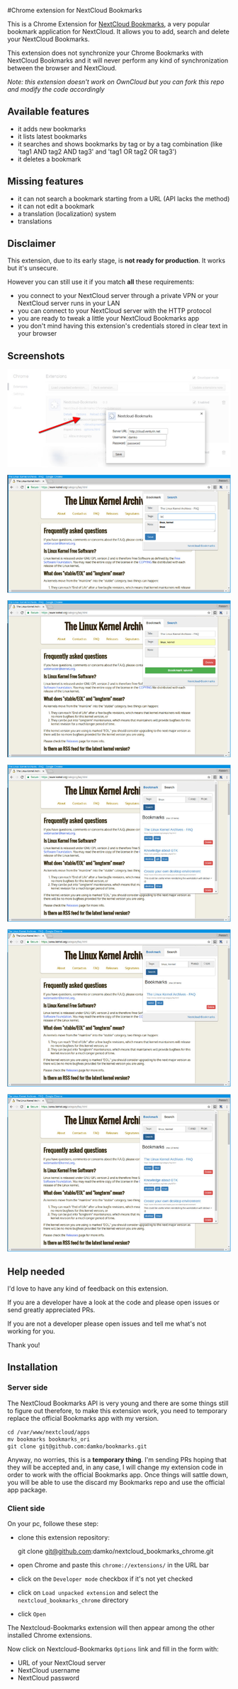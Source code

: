 #Chrome extension for NextCloud Bookmarks

This is a Chrome Extension for [NextCloud Bookmarks](https://github.com/nextcloud/bookmarks), a very popular bookmark application for NextCloud. It allows you to add, search and delete your NextCloud Bookmarks. 

This extension does not synchronize your Chrome Bookmarks with NextCloud Bookmarks and it will never perform any kind of synchronization between the browser and NextCloud.

_Note: this extension doesn't work on OwnCloud but you can fork this repo and modify the code accordingly_

## Available features

* it adds new bookmarks
* it lists latest bookmarks
* it searches and shows bookmarks by tag or by a tag combination (like 'tag1 AND tag2 AND tag3' and 'tag1 OR tag2 OR tag3')
* it deletes a bookmark

## Missing features

* it can not search a bookmark starting from a URL (API lacks the method)
* it can not edit a bookmark
* a translation (localization) system
* translations

## Disclaimer

This extension, due to its early stage, is **not ready for production**. It works but it's unsecure.

However you can still use it if you match **all** these requirements:

* you connect to your NextCloud server through a private VPN or your NextCloud server runs in your LAN
* you can connect to your NextCloud server with the HTTP protocol
* you are ready to tweak a little your NextCloud Bookmarks app
* you don't mind having this extension's credentials stored in clear text in your browser

## Screenshots

![chrome_options](https://github.com/damko/nextcloud_bookmarks_chrome/blob/master/screenshots/screenshot-nextcloud_bookmarks_chrome-chrome_options.jpg)

![add_bookmark](https://github.com/damko/nextcloud_bookmarks_chrome/blob/master/screenshots/screenshot-nextcloud_bookmarks_chrome-add_bookmark.jpg)

![save_bookmark](https://github.com/damko/nextcloud_bookmarks_chrome/blob/master/screenshots/screenshot-nextcloud_bookmarks_chrome-save_bookmark.png.jpg)

![search_by_tag](https://github.com/damko/nextcloud_bookmarks_chrome/blob/master/screenshots/screenshot-nextcloud_bookmarks_chrome-search_by_tag.jpg)

![search_by_tags_AND](https://github.com/damko/nextcloud_bookmarks_chrome/blob/master/screenshots/screenshot-nextcloud_bookmarks_chrome-search_by_tags_AND.jpg)

![search_by_tags_OR](https://github.com/damko/nextcloud_bookmarks_chrome/blob/master/screenshots/screenshot-nextcloud_bookmarks_chrome-search_by_tags_OR.jpg)

## Help needed

I'd love to have any kind of feedback on this extension.

If you are a developer have a look at the code and please open issues or send greatly appreciated PRs.

If you are not a developer please open issues and tell me what's not working for you.

Thank you!

## Installation

### Server side

The NextCloud Bookmarks API is very young and there are some things still to figure out therefore, to make this extension work, you need to temporary replace the official Bookmarks app with my version.

	cd /var/www/nextcloud/apps
	mv bookmarks bookmarks_ori
	git clone git@github.com:damko/bookmarks.git

Anyway, no worries, this is a **temporary thing**. I'm sending PRs hoping that they will be accepted and, in any case, I will change my extension code in order to work with the official Bookmarks app. Once things will sattle down, you will be able to use the discard my Bookmarks repo and use the official app package.

### Client side

On your pc, followe these step:

* clone this extension repository:

	git clone git@github.com:damko/nextcloud_bookmarks_chrome.git

* open Chrome and paste this `chrome://extensions/` in the URL bar

* click on the `Developer mode` checkbox if it's not yet checked

* click on `Load unpacked extension` and select the `nextcloud_bookmarks_chrome` directory

* click `Open`

The Nextcloud-Bookmarks extension will then appear among the other installed Chrome extensions.

Now click on Nextcloud-Bookmarks `Options` link and fill in the form with:

* URL of your NextCloud server
* NextCloud username
* NextCloud password
